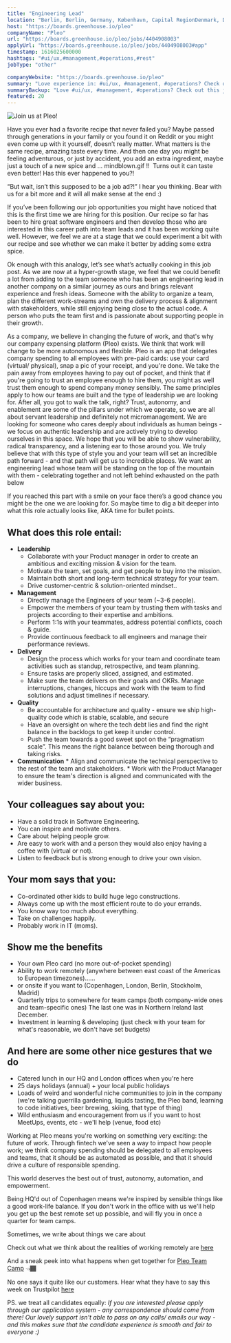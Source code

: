 ```yaml
---
title: "Engineering Lead"
location: "Berlin, Berlin, Germany, København, Capital RegionDenmark, Denmark, London, England, United Kingdom, Remote, Stockholm, Sweden"
host: "https://boards.greenhouse.io/pleo"
companyName: "Pleo"
url: "https://boards.greenhouse.io/pleo/jobs/4404908003"
applyUrl: "https://boards.greenhouse.io/pleo/jobs/4404908003#app"
timestamp: 1616025600000
hashtags: "#ui/ux,#management,#operations,#rest"
jobType: "other"

companyWebsite: "https://boards.greenhouse.io/pleo"
summary: "Love experience in: #ui/ux, #management, #operations? Check out this job post!"
summaryBackup: "Love #ui/ux, #management, #operations? Check out this job post!"
featured: 20
---
```


![Join us at Pleo!](https://i.imgur.com/BaX4y99.jpg)

Have you ever had a favorite recipe that never failed you? Maybe passed through generations in your family or you found it on Reddit or you might even come up with it yourself, doesn’t really matter. What matters is the same recipe, amazing taste every time. And then one day you might be feeling adventurous, or just by accident, you add an extra ingredient, maybe just a touch of a new spice and ... mindblown.gif !!  Turns out it can taste even better! Has this ever happened to you?!

“But wait, isn’t this supposed to be a job ad?!” I hear you thinking. Bear with us for a bit more and it will all make sense at the end :) 

If you’ve been following our job opportunities you might have noticed that this is the first time we are hiring for this position. Our recipe so far has been to hire great software engineers and then develop those who are interested in this career path into team leads and it has been working quite well. However, we feel we are at a stage that we could experiment a bit with our recipe and see whether we can make it better by adding some extra spice. 

Ok enough with this analogy, let’s see what’s actually cooking in this job post. As we are now at a hyper-growth stage, we feel that we could benefit a lot from adding to the team someone who has been an engineering lead in another company on a similar journey as ours and brings relevant experience and fresh ideas. Someone with the ability to organize a team, plan the different work-streams and own the delivery process & alignment with stakeholders, while still enjoying being close to the actual code. A person who puts the team first and is passionate about supporting people in their growth.

As a company, we believe in changing the future of work, and that's why our company expensing platform (Pleo) exists. We think that work will change to be more autonomous and flexible. Pleo is an app that delegates company spending to all employees with pre-paid cards: use your card (virtual/ physical), snap a pic of your receipt, and you're done. We take the pain away from employees having to pay out of pocket, and think that if you're going to trust an employee enough to hire them, you might as well trust them enough to spend company money sensibly. The same principles apply to how our teams are built and the type of leadership we are looking for. After all, you got to walk the talk, right? Trust, autonomy, and enablement are some of the pillars under which we operate, so we are all about servant leadership and definitely not micromanagement. We are looking for someone who cares deeply about individuals as human beings - we focus on authentic leadership and are actively trying to develop ourselves in this space. We hope that you will be able to show vulnerability, radical transparency, and a listening ear to those around you. We truly believe that with this type of style you and your team will set an incredible path forward - and that path will get us to incredible places. We want an engineering lead whose team will be standing on the top of the mountain with them - celebrating together and not left behind exhausted on the path below

If you reached this part with a smile on your face there’s a good chance you might be the one we are looking for. So maybe time to dig a bit deeper into what this role actually looks like, AKA time for bullet points. 

## What does this role entail:

*   **Leadership**
    *   Collaborate with your Product manager in order to create an ambitious and exciting mission & vision for the team.
    *   Motivate the team, set goals, and get people to buy into the mission.
    *   Maintain both short and long-term technical strategy for your team.
    *   Drive customer-centric & solution-oriented mindset..
*   **Management**
    *   Directly manage the Engineers of your team (~3-6 people).
    *   Empower the members of your team by trusting them with tasks and projects according to their expertise and ambitions.
    *   Perform 1:1s with your teammates, address potential conflicts, coach & guide.
    *   Provide continuous feedback to all engineers and manage their performance reviews.
*   **Delivery**
    *   Design the process which works for your team and coordinate team activities such as standup, retrospective, and team planning.
    *   Ensure tasks are properly sliced, assigned, and estimated.
    *   Make sure the team delivers on their goals and OKRs. Manage interruptions, changes, hiccups and work with the team to find solutions and adjust timelines if necessary.
*   **Quality**
    *   Be accountable for architecture and quality - ensure we ship high-quality code which is stable, scalable, and secure
    *   Have an oversight on where the tech debt lies and find the right balance in the backlogs to get keep it under control.
    *   Push the team towards a good sweet spot on the “pragmatism scale”. This means the right balance between being thorough and taking risks.
*    **Communication**
    *   Align and communicate the technical perspective to the rest of the team and stakeholders.
    *   Work with the Product Manager to ensure the team's direction is aligned and communicated with the wider business.

## Your colleagues say about you:

*   Have a solid track in Software Engineering.
*   You can inspire and motivate others.
*   Care about helping people grow.
*   Are easy to work with and a person they would also enjoy having a coffee with (virtual or not).
*   Listen to feedback but is strong enough to drive your own vision.

## Your mom says that you:

*   Co-ordinated other kids to build huge lego constructions.
*   Always come up with the most efficient route to do your errands.
*   You know way too much about everything.
*   Take on challenges happily.
*   Probably work in IT (moms).

## Show me the benefits

*   Your own Pleo card (no more out-of-pocket spending)
*   Ability to work remotely (anywhere between east coast of the Americas to European timezones)......
*   or onsite if you want to (Copenhagen, London, Berlin, Stockholm, Madrid)
*   Quarterly trips to somewhere for team camps (both company-wide ones and team-specific ones) The last one was in Northern Ireland last December.
*   Investment in learning & developing (just check with your team for what's reasonable, we don't have set budgets)

## And here are some other nice gestures that we do

*   Catered lunch in our HQ and London offices when you're here
*   25 days holidays (annual) + your local public holidays
*   Loads of weird and wonderful niche communities to join in the company (we're talking guerrilla gardening, liquids tasting, the Pleo band, learning to code initiatives, beer brewing, skiing, that type of thing)
*   Wild enthusiasm and encouragement from us if you want to host MeetUps, events, etc - we'll help (venue, food etc)

Working at Pleo means you're working on something very exciting: the future of work. Through fintech we've seen a way to impact how people work; we think company spending should be delegated to all employees and teams, that it should be as automated as possible, and that it should drive a culture of responsible spending.       

This world deserves the best out of trust, autonomy, automation, and empowerment.

Being HQ'd out of Copenhagen means we're inspired by sensible things like a good work-life balance. If you don't work in the office with us we'll help you get up the best remote set up possible, and will fly you in once a quarter for team camps.

Sometimes, we write about things we care about

Check out what we think about the realities of working remotely are [here](https://blog.pleo.io/en/how-to-actually-get-hired-remotely)

And a sneak peek into what happens when get together for [Pleo Team Camp](https://www.youtube.com/watch?v=Ooy0JCJzNzc) 👈🏾

No one says it quite like our customers. Hear what they have to say this week on Trustpilot [here](https://www.trustpilot.com/review/pleo.io)

PS. we treat all candidates equally: _If you are interested please apply through our application system - any correspondence should come from there! Our lovely support isn't able to pass on any calls/ emails our way - and this makes sure that the candidate experience is smooth and fair to everyone :)_
